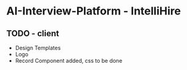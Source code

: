 # AI-Interview-Platform - IntelliHire

## TODO - client

- Design Templates
- Logo
- Record Component added, css to be done
